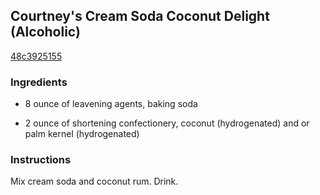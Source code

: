 ## Courtney's Cream Soda Coconut Delight (Alcoholic)

[48c3925155](http://www.food.com/recipe/courtneys-cream-soda-coconut-delight-alcoholic-206655)

### Ingredients

 - 8 ounce of leavening agents, baking soda

 - 2 ounce of shortening confectionery, coconut (hydrogenated) and or palm kernel (hydrogenated)

### Instructions

Mix cream soda and coconut rum. Drink.